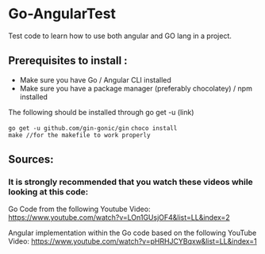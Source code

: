 # Go-AngularTest

Test code to learn how to use both angular and GO lang in a project.

## Prerequisites to install :

* Make sure you have Go / Angular CLI installed
* Make sure you have a package manager (preferably chocolatey) / npm installed

The following should be installed through go get -u (link)

 <code>go get -u github.com/gin-gonic/gin</code>
 <code>choco install make //for the makefile to work properly</code>
 

## Sources:
### It is strongly recommended that you watch these videos while looking at this code:

Go Code from the following Youtube Video: <link>https://www.youtube.com/watch?v=LOn1GUsjOF4&list=LL&index=2</link> 

Angular implementation within the Go code based on the following YouTube Video: <link>https://www.youtube.com/watch?v=pHRHJCYBqxw&list=LL&index=1</link>

